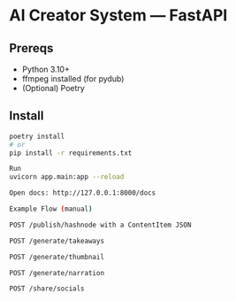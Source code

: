 # AI Creator System — FastAPI


## Prereqs
- Python 3.10+
- ffmpeg installed (for pydub)
- (Optional) Poetry


## Install
```bash
poetry install
# or
pip install -r requirements.txt

Run
uvicorn app.main:app --reload

Open docs: http://127.0.0.1:8000/docs

Example Flow (manual)

POST /publish/hashnode with a ContentItem JSON

POST /generate/takeaways

POST /generate/thumbnail

POST /generate/narration

POST /share/socials